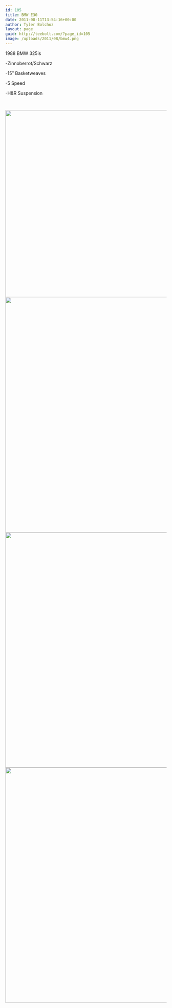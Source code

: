 ```yaml
---
id: 105
title: BMW E30
date: 2011-08-11T13:54:16+00:00
author: Tyler Bolchoz
layout: page
guid: http://teebolt.com/?page_id=105
image: /uploads/2011/08/bmw4.png
---
```

1988 BMW 325is

-Zinnoberrot/Schwarz

-15&#8243; Basketweaves

-5 Speed

-H&R Suspension

&nbsp;

<img class="alignnone size-full wp-image-584" title="BMW_E30.png" src="http://teebolt.com/uploads/2011/08/bmw1.png" alt="" width="850" height="582" srcset="http://teebolt.com/uploads/2011/08/bmw1.png 850w, http://teebolt.com/uploads/2011/08/bmw1-300x205.png 300w" sizes="(max-width: 850px) 100vw, 850px" />

<img class="alignnone size-full wp-image-588" title="bmw4" src="http://teebolt.com/uploads/2011/08/bmw4.png" alt="" width="1074" height="733" srcset="http://teebolt.com/uploads/2011/08/bmw4.png 1074w, http://teebolt.com/uploads/2011/08/bmw4-300x204.png 300w, http://teebolt.com/uploads/2011/08/bmw4-1024x698.png 1024w" sizes="(max-width: 1074px) 100vw, 1074px" />

<img class="alignnone size-full wp-image-587" title="bmw3" src="http://teebolt.com/uploads/2011/08/bmw3.png" alt="" width="1074" height="733" srcset="http://teebolt.com/uploads/2011/08/bmw3.png 1074w, http://teebolt.com/uploads/2011/08/bmw3-300x204.png 300w, http://teebolt.com/uploads/2011/08/bmw3-1024x698.png 1024w" sizes="(max-width: 1074px) 100vw, 1074px" />

<img class="alignnone size-full wp-image-586" title="bmw2" src="http://teebolt.com/uploads/2011/08/bmw2.png" alt="" width="1074" height="733" srcset="http://teebolt.com/uploads/2011/08/bmw2.png 1074w, http://teebolt.com/uploads/2011/08/bmw2-300x204.png 300w, http://teebolt.com/uploads/2011/08/bmw2-1024x698.png 1024w" sizes="(max-width: 1074px) 100vw, 1074px" />